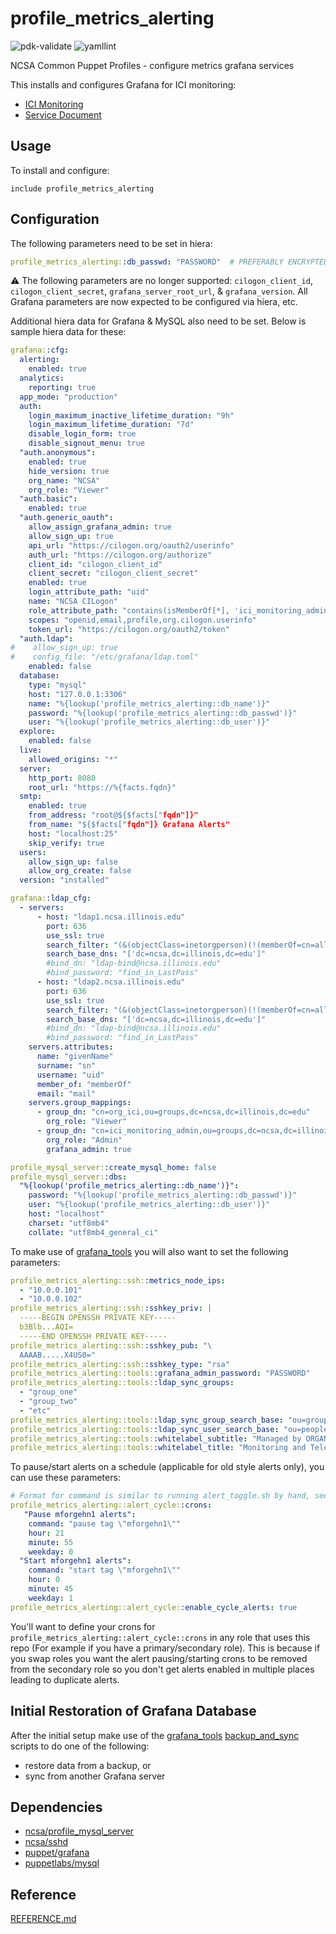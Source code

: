 # profile_metrics_alerting

![pdk-validate](https://github.com/ncsa/puppet-profile_metrics_alerting/workflows/pdk-validate/badge.svg)
![yamllint](https://github.com/ncsa/puppet-profile_metrics_alerting/workflows/yamllint/badge.svg)

NCSA Common Puppet Profiles - configure metrics grafana services

This installs and configures Grafana for ICI monitoring:
- [ICI Monitoring](https://wiki.ncsa.illinois.edu/display/IM/ICI+Central+Grafana+Documentation)
- [Service Document](https://wiki.ncsa.illinois.edu/display/ICI/Metrics+Grafana+for+ICI+Monitoring)


## Usage

To install and configure:

```puppet
include profile_metrics_alerting
```

## Configuration

The following parameters need to be set in hiera:
```yaml
profile_metrics_alerting::db_passwd: "PASSWORD"  # PREFERABLY ENCRYPTED
```

:warning:
The following parameters are no longer supported: 
`cilogon_client_id`, `cilogon_client_secret`, `grafana_server_root_url`, & `grafana_version`. 
All Grafana parameters are now expected to be configured via hiera, etc.

Additional hiera data for Grafana & MySQL also need to be set. Below is sample hiera data for these:
```yaml
grafana::cfg:
  alerting:
    enabled: true
  analytics:
    reporting: true
  app_mode: "production"
  auth:
    login_maximum_inactive_lifetime_duration: "9h"
    login_maximum_lifetime_duration: "7d"
    disable_login_form: true
    disable_signout_menu: true
  "auth.anonymous":
    enabled: true
    hide_version: true
    org_name: "NCSA"
    org_role: "Viewer"
  "auth.basic":
    enabled: true
  "auth.generic_oauth":
    allow_assign_grafana_admin: true
    allow_sign_up: true
    api_url: "https://cilogon.org/oauth2/userinfo"
    auth_url: "https://cilogon.org/authorize"
    client_id: "cilogon_client_id"
    client_secret: "cilogon_client_secret"
    enabled: true
    login_attribute_path: "uid"
    name: "NCSA CILogon"
    role_attribute_path: "contains(isMemberOf[*], 'ici_monitoring_admin') && 'Admin' || 'Viewer'"
    scopes: "openid,email,profile,org.cilogon.userinfo"
    token_url: "https://cilogon.org/oauth2/token"
  "auth.ldap":
#    allow_sign_up: true
#    config_file: "/etc/grafana/ldap.toml"
    enabled: false
  database:
    type: "mysql"
    host: "127.0.0.1:3306"
    name: "%{lookup('profile_metrics_alerting::db_name')}"
    password: "%{lookup('profile_metrics_alerting::db_passwd')}"
    user: "%{lookup('profile_metrics_alerting::db_user')}"
  explore:
    enabled: false
  live:
    allowed_origins: "*"
  server:
    http_port: 8080
    root_url: "https://%{facts.fqdn}"
  smtp:
    enabled: true
    from_address: "root@${$facts["fqdn"]}"
    from_name: "${$facts["fqdn"]} Grafana Alerts"
    host: "localhost:25"
    skip_verify: true
  users:
    allow_sign_up: false
    allow_org_create: false
  version: "installed"

grafana::ldap_cfg:
  - servers:
      - host: "ldap1.ncsa.illinois.edu"
        port: 636
        use_ssl: true
        search_filter: "(&(objectClass=inetorgperson)(!(memberOf=cn=all_disabled_usr,ou=groups,dc=ncsa,dc=illinois,dc=edu)))"
        search_base_dns: "['dc=ncsa,dc=illinois,dc=edu']"
        #bind_dn: "ldap-bind@ncsa.illinois.edu"
        #bind_password: "find_in_LastPass"
      - host: "ldap2.ncsa.illinois.edu"
        port: 636
        use_ssl: true
        search_filter: "(&(objectClass=inetorgperson)(!(memberOf=cn=all_disabled_usr,ou=groups,dc=ncsa,dc=illinois,dc=edu)))"
        search_base_dns: "['dc=ncsa,dc=illinois,dc=edu']"
        #bind_dn: "ldap-bind@ncsa.illinois.edu"
        #bind_password: "find_in_LastPass"
    servers.attributes:
      name: "givenName"
      surname: "sn"
      username: "uid"
      member_of: "memberOf"
      email: "mail"
    servers.group_mappings:
      - group_dn: "cn=org_ici,ou=groups,dc=ncsa,dc=illinois,dc=edu"
        org_role: "Viewer"
      - group_dn: "cn=ici_monitoring_admin,ou=groups,dc=ncsa,dc=illinois,dc=edu"
        org_role: "Admin"
        grafana_admin: true

profile_mysql_server::create_mysql_home: false
profile_mysql_server::dbs:
  "%{lookup('profile_metrics_alerting::db_name')}":
    password: "%{lookup('profile_metrics_alerting::db_passwd')}"
    user: "%{lookup('profile_metrics_alerting::db_user')}"
    host: "localhost"
    charset: "utf8mb4"
    collate: "utf8mb4_general_ci"
```

To make use of [grafana_tools](https://github.com/jdmaloney/grafana_tools/) 
you will also want to set the following parameters:
```yaml
profile_metrics_alerting::ssh::metrics_node_ips:
  - "10.0.0.101"
  - "10.0.0.102"
profile_metrics_alerting::ssh::sshkey_priv: |
  -----BEGIN OPENSSH PRIVATE KEY-----
  b3Blb...AQI=
  -----END OPENSSH PRIVATE KEY-----
profile_metrics_alerting::ssh::sshkey_pub: "\
  AAAAB.....X4US0="
profile_metrics_alerting::ssh::sshkey_type: "rsa"
profile_metrics_alerting::tools::grafana_admin_password: "PASSWORD"
profile_metrics_alerting::tools::ldap_sync_groups:
  - "group_one"
  - "group_two"
  - "etc"
profile_metrics_alerting::tools::ldap_sync_group_search_base: "ou=groups,dc=example,dc=local"
profile_metrics_alerting::tools::ldap_sync_user_search_base: "ou=people,dc=example,dc=local"
profile_metrics_alerting::tools::whitelabel_subtitle: "Managed by ORGANIZATION GROUP"
profile_metrics_alerting::tools::whitelabel_title: "Monitoring and Telemetry Interface"
```

To pause/start alerts on a schedule (applicable for old style alerts only), you can use these parameters:
```yaml
# Format for command is similar to running alert_toggle.sh by hand, see README in files/root/grafana_tools
profile_metrics_alerting::alert_cycle::crons:
   "Pause mforgehn1 alerts":
    command: "pause tag \"mforgehn1\""
    hour: 21
    minute: 55
    weekday: 0
  "Start mforgehn1 alerts":
    command: "start tag \"mforgehn1\""
    hour: 0
    minute: 45
    weekday: 1
profile_metrics_alerting::alert_cycle::enable_cycle_alerts: true
```
You'll want to define your crons for `profile_metrics_alerting::alert_cycle::crons` in any role that uses this repo (For example if you have a primary/secondary role). This is because if you swap roles you want the alert pausing/starting crons to be removed from the secondary role so you don't get alerts enabled in multiple places leading to duplicate alerts. 

## Initial Restoration of Grafana Database

After the initial setup make use of the [grafana_tools](https://github.com/jdmaloney/grafana_tools/) 
[backup_and_sync](https://github.com/jdmaloney/grafana_tools/blob/main/backup_and_sync/README.md) 
scripts to do one of the following:
- restore data from a backup, or
- sync from another Grafana server

## Dependencies

- [ncsa/profile_mysql_server](https://github.com/ncsa/puppet-profile_mysql_server)
- [ncsa/sshd](https://github.com/ncsa/puppet-sshd)
- [puppet/grafana](https://forge.puppet.com/modules/puppet/grafana)
- [puppetlabs/mysql](https://forge.puppet.com/modules/puppetlabs/mysql)

## Reference

[REFERENCE.md](REFERENCE.md)

